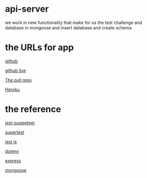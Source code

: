 # api-server

we work in new functionality that make for us the test challenge and database in mongoose and insert database and create schema

# the URLs for app

[github](https://github.com/naeemmusamh/api-server)

[github live](https://naeemmusamh.github.io/api-server/)

[The pull repo](https://github.com/naeemmusamh/api-server/pull/1)

[Heroku]()


# the reference

[jest-puppeteer](https://www.npmjs.com/package/jest-puppeteer)

[supertest](https://www.npmjs.com/package/supertest)

[jest js](https://jestjs.io/)

[dotenv](https://www.npmjs.com/package/dotenv)

[express](https://www.npmjs.com/package/express)

[mongoose](https://www.npmjs.com/package/mongoose)